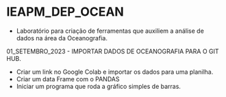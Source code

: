 # IEAPM_DEP_OCEAN
- Laboratório para criação de ferramentas que auxiliem a análise de dados na área da Oceanografia.

01_SETEMBRO_2023 - IMPORTAR DADOS DE OCEANOGRAFIA PARA O GIT HUB. 
- Criar um link no Google Colab e importar os dados para uma planilha.
- Criar um data Frame com o PANDAS
- Iniciar um programa que roda a gráfico simples de barras.
